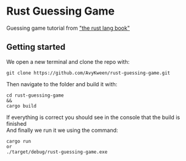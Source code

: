 # Rust Guessing Game

Guessing game tutorial from [ "the rust lang book" ](https://rust-lang.com/)

## Getting started

We open a new terminal and clone the repo with:
```
git clone https://github.com/AvyKween/rust-guessing-game.git
```

Then navigate to the folder and build it with:
```
cd rust-guessing-game
&&
cargo build
```

If everything is correct you should see in the console that the build is finished \
And finally we run it we using the command:
```
cargo run
or 
./target/debug/rust-guessing-game.exe
```